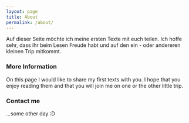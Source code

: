 ```yaml
---
layout: page
title: About
permalink: /about/
---
```


Auf dieser Seite möchte ich meine ersten Texte mit euch teilen. 
Ich hoffe sehr, dass ihr beim Lesen Freude habt und auf den ein - oder andereren kleinen Trip mitkommt.

### More Information

On this page I would like to share my first texts with you. 
I hope that you enjoy reading them and that you will join me on one or the other little trip.

### Contact me

...some other day :D